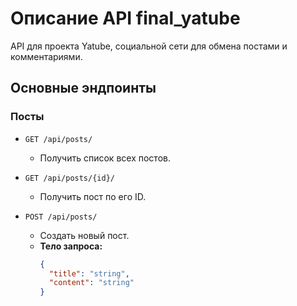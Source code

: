 # Описание API final_yatube

API для проекта Yatube, социальной сети для обмена постами и комментариями.

## Основные эндпоинты

### Посты

- `GET /api/posts/`
  - Получить список всех постов.
  
- `GET /api/posts/{id}/`
  - Получить пост по его ID.

- `POST /api/posts/`
  - Создать новый пост.
  - **Тело запроса:**
    ```json
    {
      "title": "string",
      "content": "string"
    }
    
